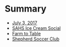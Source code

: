 # Summary

* [July 3, 2017](README.md)
* [SAHS Ice Cream Social](_posts/2017-06-30-shepherd-area-historical-society-ice-cream-social-to-take-place-july-10-at-6-p-m.md)
* [Farm to Table](_posts/2017-06-30-farm-to-table-dinner-to-take-place-august-10.md)
* [Shepherd Soccer Club](_posts/2017-06-28-deadline-for-soccer-registration-is-july-29.md)


